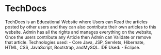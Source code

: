 # TechDocs
TechDocs is an Educational Website where Users can Read the articles posted by other users and they can also contribute their own articles to this website. Admin has all the rights and manages everything on the website, Once the users contribute any Article then Admin can Validate or remove that article.
Technologies used: - Core Java, JSP, Servlets, Hibernate, HTML, CSS, JavaScript, Bootstrap, andMySQL.
IDE Used: - Eclipse.
